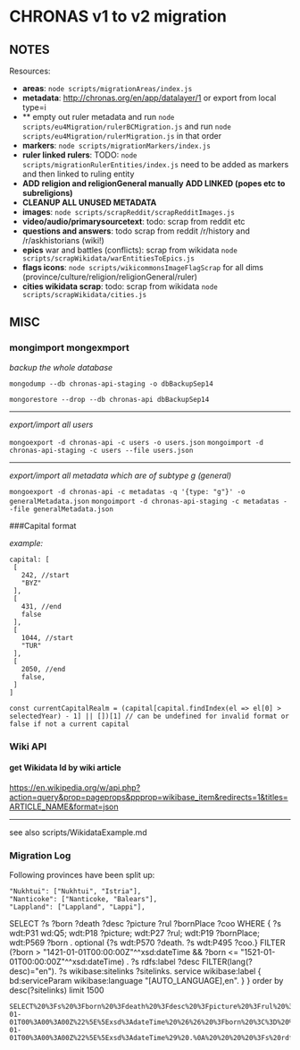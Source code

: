 # CHRONAS v1 to v2 migration

## NOTES

Resources:

- **areas**: ```node scripts/migrationAreas/index.js```
- **metadata**: http://chronas.org/en/app/datalayer/1 or export from local type=i
- ** empty out ruler metadata and run ```node scripts/eu4Migration/rulerBCMigration.js``` and run ```node scripts/eu4Migration/rulerMigration.js``` in that order
- **markers**: ```node scripts/migrationMarkers/index.js```
- **ruler linked rulers**: TODO: ```node scripts/migrationRulerEntities/index.js``` need to be added as markers and then linked to ruling entity
- **ADD religion and religionGeneral manually** **ADD LINKED (popes etc to subreligions)**
- **CLEANUP ALL UNUSED METADATA**
- **images**: ```node scripts/scrapReddit/scrapRedditImages.js```
- **video/audio/primarysourcetext**: todo: scrap from reddit etc
- **questions and answers**: todo scrap from reddit /r/history and /r/askhistorians (wiki!)
- **epics** war and battles (conflicts): scrap from wikidata ```node scripts/scrapWikidata/warEntitiesToEpics.js```
- **flags icons**: ```node scripts/wikicommonsImageFlagScrap``` for all dims (province/culture/religion/religionGeneral/ruler)
- **cities wikidata scrap**: todo: scrap from wikidata ```node scripts/scrapWikidata/cities.js```

## MISC

### mongimport mongexmport

*backup the whole database*

```mongodump --db chronas-api-staging -o dbBackupSep14```

```mongorestore --drop --db chronas-api dbBackupSep14```
___
*export/import all users*

```mongoexport -d chronas-api -c users -o users.json```
```mongoimport -d chronas-api-staging -c users --file users.json```

___

*export/import all metadata which are of subtype g (general)*

```mongoexport -d chronas-api -c metadatas -q '{type: "g"}' -o generalMetadata.json```
```mongoimport -d chronas-api-staging -c metadatas --file generalMetadata.json```

###Capital format

*example:*
```
capital: [
 [
   242, //start
   "BYZ"
 ],
 [
   431, //end
   false
 ],
 [
   1044, //start
   "TUR"
 ],
 [
   2050, //end
   false,
 ]
]

const currentCapitalRealm = (capital[capital.findIndex(el => el[0] > selectedYear) - 1] || [])[1] // can be undefined for invalid format or false if not a current capital
```

### Wiki API

#### get Wikidata Id by wiki article

https://en.wikipedia.org/w/api.php?action=query&prop=pageprops&ppprop=wikibase_item&redirects=1&titles=ARTICLE_NAME&format=json

---
see also scripts/WikidataExample.md

### Migration Log

Following provinces have been split up:
````
"Nukhtui": ["Nukhtui", "Istria"],
"Nanticoke": ["Nanticoke, "Balears"],
"Lappland": ["Lappland", "Lappi"],
````


SELECT ?s ?born ?death ?desc ?picture ?rul ?bornPlace ?coo
WHERE
{
  ?s wdt:P31 wd:Q5;
        wdt:P18 ?picture;
        wdt:P27 ?rul;
        wdt:P19 ?bornPlace;
     wdt:P569 ?born .
  optional {?s wdt:P570 ?death.
           ?s wdt:P495 ?coo.}
  FILTER (?born > "1421-01-01T00:00:00Z"^^xsd:dateTime && ?born <= "1521-01-01T00:00:00Z"^^xsd:dateTime) .
    ?s rdfs:label ?desc FILTER(lang(?desc)="en").
  ?s wikibase:sitelinks ?sitelinks.
  service wikibase:label { bd:serviceParam wikibase:language "[AUTO_LANGUAGE],en". }
}  order by desc(?sitelinks) limit 1500

```
SELECT%20%3Fs%20%3Fborn%20%3Fdeath%20%3Fdesc%20%3Fpicture%20%3Frul%20%3FbornPlace%20%3Fcoo%0AWHERE%0A%7B%0A%20%20%3Fs%20wdt%3AP31%20wd%3AQ5%3B%0A%20%20%20%20%20%20%20%20wdt%3AP18%20%3Fpicture%3B%0A%20%20%20%20%20%20%20%20wdt%3AP27%20%3Frul%3B%0A%20%20%20%20%20%20%20%20wdt%3AP19%20%3FbornPlace%3B%0A%20%20%20%20%20wdt%3AP569%20%3Fborn%20.%0A%20%20optional%20%7B%3Fs%20wdt%3AP570%20%3Fdeath.%0A%20%20%20%20%20%20%20%20%20%20%20%3Fs%20wdt%3AP495%20%3Fcoo.%7D%0A%20%20FILTER%20%28%3Fborn%20%3E%20%221421-01-01T00%3A00%3A00Z%22%5E%5Exsd%3AdateTime%20%26%26%20%3Fborn%20%3C%3D%20%221521-01-01T00%3A00%3A00Z%22%5E%5Exsd%3AdateTime%29%20.%0A%20%20%20%20%3Fs%20rdfs%3Alabel%20%3Fdesc%20FILTER%28lang%28%3Fdesc%29%3D%22en%22%29.%0A%20%20%3Fs%20wikibase%3Asitelinks%20%3Fsitelinks.%0A%20%20service%20wikibase%3Alabel%20%7B%20bd%3AserviceParam%20wikibase%3Alanguage%20%22%5BAUTO_LANGUAGE%5D%2Cen%22.%20%7D%0A%7D%20%20order%20by%20desc%28%3Fsitelinks%29%20limit%201500
```


